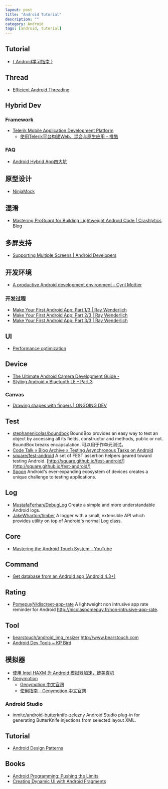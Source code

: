 ```yaml
---
layout: post
title: "Android Tutorial"
description: ""
category: Android
tags: [android, tutorial]
--- 
```

## Tutorial

- [{ Android学习指南 }](http://android.yaohuiji.com/)

## Thread

- [Efficient Android Threading](http://www.slideshare.net/andersgoransson/efficient-android-threading)

## Hybrid Dev

### Framework

- [Telerik Mobile Application Development Platform](http://www.telerik.com/platform)    
    + [使用Telerik平台构建Web、混合与原生应用 - 推酷](http://www.tuicool.com/articles/2qiI7f)

### FAQ

- [Android Hybrid App四大坑](http://blog.meathill.com/tech/app/web/traps-in-developing-android-hybrid-app.html)

## 原型设计

- [NinjaMock](http://ninjamock.com/)

## 混淆

- [Mastering ProGuard for Building Lightweight Android Code | Crashlytics Blog](http://www.crashlytics.com/blog/mastering-proguard-for-building-lightweight-android-code/)

## 多屏支持

- [Supporting Multiple Screens | Android Developers](http://developer.android.com/guide/practices/screens_support.html)

## 开发环境

- [A productive Android development environment - Cyril Mottier](http://cyrilmottier.com/2013/06/27/a-productive-android-development-environment/)

### 开发过程

- [Make Your First Android App: Part 1/3 | Ray Wenderlich](http://www.raywenderlich.com/56107/make-first-android-app-part-1)
- [Make Your First Android App: Part 2/3 | Ray Wenderlich](http://www.raywenderlich.com/56109/make-first-android-app-part-2)
- [Make Your First Android App: Part 3/3 | Ray Wenderlich](http://www.raywenderlich.com/56111/make-first-android-app-part-3)

## UI
- [Performance optimization](http://optimizationtricks.blogspot.in/)

## Device

- [The Ultimate Android Camera Development Guide -](http://www.airpair.com/android/android-camera-development)
- [Styling Android » Bluetooth LE – Part 3](http://blog.stylingandroid.com/archives/2419)

### Canvas
- [Drawing shapes with fingers | ONGOING DEV](http://gmariotti.blogspot.com/2014/01/drawing-shapes-with-fingers.html)

## Test

- [stephanenicolas/boundbox](https://github.com/stephanenicolas/boundbox) BoundBox provides an easy way to test an object by accessing all its fields, constructor and methods, public or not. BoundBox breaks encapsulation. 可以用于作单元测试。
- [Code Talk » Blog Archive » Testing Asynchronous Tasks on Android](http://codetalk.de/?p=43)
- [square/fest-android](https://github.com/square/fest-android) A set of FEST assertion helpers geared toward testing Android. [http://square.github.io/fest-android/](http://square.github.io/fest-android/)
- [Spoon](http://square.github.io/spoon/) Android's ever-expanding ecosystem of devices creates a unique challenge to testing applications. 

## Log

- [MustafaFerhan/DebugLog](https://github.com/MustafaFerhan/DebugLog) Create a simple and more understandable Android logs.
- [JakeWharton/timber](https://github.com/JakeWharton/timber) A logger with a small, extensible API which provides utility on top of Android's normal Log class.

## Core

- [Mastering the Android Touch System - YouTube](https://www.youtube.com/watch?v=EZAoJU-nUyI)

## Command

- [Get database from an Android app (Android 4.3+)](https://gist.github.com/ignasi/8706888)

## Rating

- [PomepuyN/discreet-app-rate](https://github.com/PomepuyN/discreet-app-rate) A lightweight non intrusive app rate reminder for Android 
<http://nicolaspomepuy.fr/non-intrusive-app-rate>.

## Tool

- [bearstouch/android_img_resizer](https://github.com/bearstouch/android_img_resizer) <http://www.bearstouch.com>
- [Android Dev Tools ~ KP Bird](http://www.kpbird.com/p/android-dev-tools.html)

## 模拟器

- [使用 Intel HAXM 为 Android 模拟器加速，媲美真机](http://www.cnblogs.com/beginor/archive/2013/01/13/2858228.html)
- [Genymotion](http://www.genymotion.com/)
    - [Genymotion 中文官网](http://www.genymotion.cn/#theme=home)
    - [使用指南 - Genymotion 中文官网](http://www.genymotion.cn/#theme=guide)

### Android Studio

- [inmite/android-butterknife-zelezny](https://github.com/inmite/android-butterknife-zelezny) Android Studio plug-in for generating ButterKnife injections from selected layout XML.

## Tutorial

- [Android Design Patterns](http://www.salttiger.com/android-design-patterns/)

## Books

- [Android Programming: Pushing the Limits](http://www.salttiger.com/android-programming-pushing-limits/)
- [Creating Dynamic UI with Android Fragments](http://www.salttiger.com/creating-dynamic-ui-android-fragments/)
